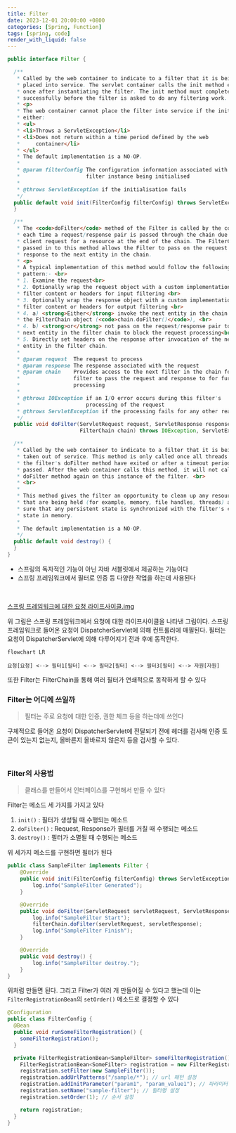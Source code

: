 ```yaml
---
title: Filter
date: 2023-12-01 20:00:00 +0800
categories: [Spring, Function]
tags: [spring, code]
render_with_liquid: false
---
```


```java
public interface Filter {

  /**
   * Called by the web container to indicate to a filter that it is being
   * placed into service. The servlet container calls the init method exactly
   * once after instantiating the filter. The init method must complete
   * successfully before the filter is asked to do any filtering work.
   * <p>
   * The web container cannot place the filter into service if the init method
   * either:
   * <ul>
   * <li>Throws a ServletException</li>
   * <li>Does not return within a time period defined by the web
   *     container</li>
   * </ul>
   * The default implementation is a NO-OP.
   *
   * @param filterConfig The configuration information associated with the
   *                     filter instance being initialised
   *
   * @throws ServletException if the initialisation fails
   */
  public default void init(FilterConfig filterConfig) throws ServletException {
  }

  /**
   * The <code>doFilter</code> method of the Filter is called by the container
   * each time a request/response pair is passed through the chain due to a
   * client request for a resource at the end of the chain. The FilterChain
   * passed in to this method allows the Filter to pass on the request and
   * response to the next entity in the chain.
   * <p>
   * A typical implementation of this method would follow the following
   * pattern:- <br>
   * 1. Examine the request<br>
   * 2. Optionally wrap the request object with a custom implementation to
   * filter content or headers for input filtering <br>
   * 3. Optionally wrap the response object with a custom implementation to
   * filter content or headers for output filtering <br>
   * 4. a) <strong>Either</strong> invoke the next entity in the chain using
   * the FilterChain object (<code>chain.doFilter()</code>), <br>
   * 4. b) <strong>or</strong> not pass on the request/response pair to the
   * next entity in the filter chain to block the request processing<br>
   * 5. Directly set headers on the response after invocation of the next
   * entity in the filter chain.
   *
   * @param request  The request to process
   * @param response The response associated with the request
   * @param chain    Provides access to the next filter in the chain for this
   *                 filter to pass the request and response to for further
   *                 processing
   *
   * @throws IOException if an I/O error occurs during this filter's
   *                     processing of the request
   * @throws ServletException if the processing fails for any other reason
   */
  public void doFilter(ServletRequest request, ServletResponse response,
                       FilterChain chain) throws IOException, ServletException;

  /**
   * Called by the web container to indicate to a filter that it is being
   * taken out of service. This method is only called once all threads within
   * the filter's doFilter method have exited or after a timeout period has
   * passed. After the web container calls this method, it will not call the
   * doFilter method again on this instance of the filter. <br>
   * <br>
   *
   * This method gives the filter an opportunity to clean up any resources
   * that are being held (for example, memory, file handles, threads) and make
   * sure that any persistent state is synchronized with the filter's current
   * state in memory.
   *
   * The default implementation is a NO-OP.
   */
  public default void destroy() {
  }
}

```

* 스프링의 독자적인 기능이 아닌 자바 서블릿에서 제공하는 기능이다
* 스프링 프레임워크에서 필터로 인증 등 다양한 작업을 하는데 사용된다

<br>

[스프링 프레임워크에 대한 요청 라이프사이클.img](https://kimkihyun0206.github.io/backend-logos/assets/img/spring/annotation/Filter.png)

위 그림은 스프링 프레임워크에서 요청에 대한 라이프사이클을 나타낸 그림이다.
스프링 프레임워크로 들어온 요청이 DispatcherServlet에 의해 컨트롤러에 매필된다.
필터는 요청이 DispatcherServlet에 의해 다루어지기 전과 후에 동작한다.

```mermaid
flowchart LR

요청[요청] <--> 필터1[필터] <--> 필터2[필터] <--> 필터3[필터] <--> 자원[자원]
```

또한 Filter는 FilterChain을 통해 여러 필터가 연쇄적으로 동작하게 할 수 있다

### Filter는 어디에 쓰일까

> 필터는 주로 요청에 대한 인증, 권한 체크 등을 하는데에 쓰인다

구체적으로 들어온 요청이 DispatcherServlet에 전달되기 전에 헤더를 검사해 인증 토큰이 있는지 없는지, 올바른지 올바르지 않은지 등을 검사할 수 있다.

<br>

### Filter의 사용법

> 클래스를 만들어서 인터페이스를 구현해서 만들 수 있다

Filter는 메소드 세 가지를 가지고 있다

1. `init()` : 필터가 생성될 때 수행되는 메소드
2. `doFilter()` : Request, Response가 필터를 거칠 때 수행되는 메소드
3. `destroy()` : 필터가 소멸될 때 수행되는 메소드

위 세가지 메소드를 구현하면 필터가 된다

```java
public class SampleFilter implements Filter {
    @Override
    public void init(FilterConfig filterConfig) throws ServletException {
        log.info("SampleFilter Generated");
    }

    @Override
    public void doFilter(ServletRequest servletRequest, ServletResponse servletResponse, FilterChain filterChain) throws IOException, ServletException {
        log.info("SampleFilter Start");
        filterChain.doFilter(servletRequest, servletResponse);
        log.info("SampleFilter Finish");
    }

    @Override
    public void destroy() {
        log.info("SampleFilter destroy.");
    }
}
```

위처럼 만들면 된다.
그리고 Filter가 여러 개 만들어질 수 있다고 했는데 이는 `FilterRegistrationBean`의 `setOrder()` 메소드로 결정할 수 있다

```java
@Configuration
public class FilterConfig {
  @Bean
  public void runSomeFilterRegistration() {
    someFilterRegistration();
  }

  private FilterRegistrationBean<SampleFilter> someFilterRegistration() {
    FilterRegistrationBean<SomeFilter> registration = new FilterRegistrationBean<>();
    registration.setFilter(new SampleFilter());
    registration.addUrlPatterns("/sample/*"); // url 패턴 설정
    registration.addInitParameter("param1", "param_value1"); // 파라미터 설정
    registration.setName("sample-filter"); // 필터명 설정
    registration.setOrder(1); // 순서 설정

    return registration;
  }
}
```
